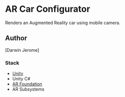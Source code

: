 # AR Car Configurator

Renders an Augmented Reality car using mobile camera.

## Author

[Darwin Jerome]

### Stack

- [Unity](https://unity.com/)
- Unity C#
- [AR Foundation](https://developers.google.com/ar/develop/unity-arf/features#:~:text=AR%20Foundation%20is%20a%20cross,either%20Android%20or%20iOS%20devices.)
- AR Subsystems

